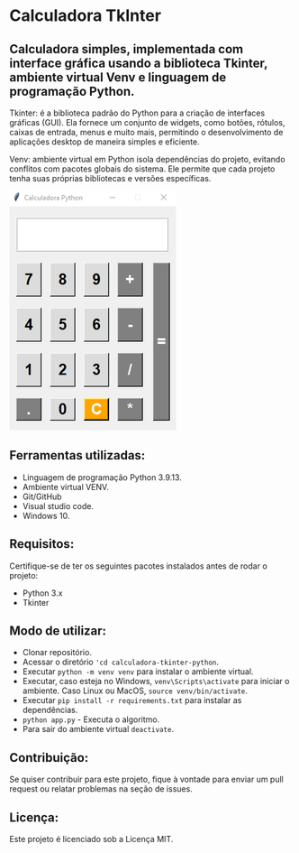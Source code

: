 # Calculadora TkInter

## Calculadora simples, implementada com interface gráfica usando a biblioteca Tkinter, ambiente virtual Venv e linguagem de programação Python.

Tkinter: é a biblioteca padrão do Python para a criação de interfaces gráficas (GUI). Ela fornece um conjunto de widgets, como botões, rótulos, caixas de entrada, menus e muito mais, permitindo o desenvolvimento de aplicações desktop de maneira simples e eficiente.

Venv: ambiente virtual em Python isola dependências do projeto, evitando conflitos com pacotes globais do sistema. Ele permite que cada projeto tenha suas próprias bibliotecas e versões específicas.

<img src="img_calc/calculadora.png" alt="Calculadora">

## Ferramentas utilizadas:
* Linguagem de programação Python 3.9.13.
* Ambiente virtual VENV.
* Git/GitHub
* Visual studio code.
* Windows 10.

## Requisitos:
Certifique-se de ter os seguintes pacotes instalados antes de rodar o projeto:
* Python 3.x
* Tkinter

## Modo de utilizar: 
* Clonar repositório.
* Acessar o diretório ```'cd calculadora-tkinter-python```.
* Executar ```python -m venv venv``` para instalar o ambiente virtual.
* Executar, caso esteja no Windows, ```venv\Scripts\activate``` para iniciar o ambiente. Caso Linux ou MacOS, ```source venv/bin/activate```.
* Executar ```pip install -r requirements.txt``` para instalar as dependências.
* ```python app.py``` - Executa o algoritmo.
* Para sair do ambiente virtual ```deactivate```.

## Contribuição:
Se quiser contribuir para este projeto, fique à vontade para enviar um pull request ou relatar problemas na seção de issues.

## Licença:
Este projeto é licenciado sob a Licença MIT.